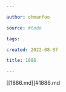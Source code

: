 ```yaml
---

author: ohmanfoo

source: #todo

tags: 

created: 2022-08-07

title: 1886

---
```

[[1886.md]]#1886.md